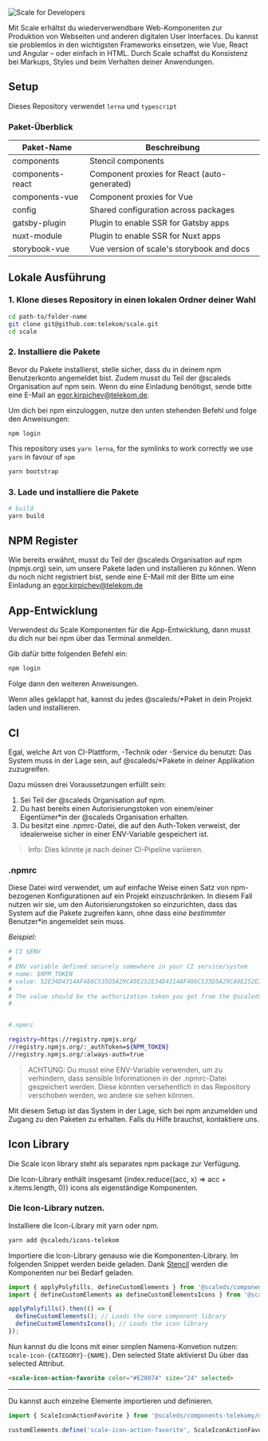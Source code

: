 ![Scale for Developers](assets/1_setup/3_scale-for-developers/Scale-for-developers-DE.png)

Mit Scale erhältst du wiederverwendbare Web-Komponenten zur Produktion von Webseiten und anderen digitalen User Interfaces. Du kannst sie problemlos in den wichtigsten Frameworks einsetzen, wie Vue, React und Angular – oder einfach in HTML. Durch Scale schaffst du Konsistenz bei Markups, Styles und beim Verhalten deiner Anwendungen.  

## Setup

Dieses Repository verwendet `lerna` und `typescript`

### Paket-Überblick

| Paket-Name       | Beschreibung                                 |
| ---------------- | -------------------------------------------- |
| components       | Stencil components                           |
| components-react | Component proxies for React (auto-generated) |
| components-vue   | Component proxies for Vue                    |
| config           | Shared configuration across packages         |
| gatsby-plugin    | Plugin to enable SSR for Gatsby apps         |
| nuxt-module      | Plugin to enable SSR for Nuxt apps           |
| storybook-vue    | Vue version of scale's storybook and docs    |

## Lokale Ausführung

### 1. Klone dieses Repository in einen lokalen Ordner deiner Wahl

```bash
cd path-to/folder-name
git clone git@github.com:telekom/scale.git
cd scale
```

### 2. Installiere die Pakete

Bevor du Pakete installierst, stelle sicher, dass du in deinem npm Benutzerkonto angemeldet bist. Zudem musst du Teil der @scaleds Organisation auf npm sein. Wenn du eine Einladung benötigst, sende bitte eine E-Mail an egor.kirpichev@telekom.de.

Um dich bei npm einzuloggen, nutze den unten stehenden Befehl und folge den Anweisungen: 

```
npm login
```

This repository uses `yarn lerna`, for the symlinks to work correctly we use `yarn` in favour of `npm`

```bash
yarn bootstrap
```

### 3. Lade und installiere die Pakete

```bash
# build
yarn build
```

## NPM Register

Wie bereits erwähnt, musst du Teil der @scaleds Organisation auf npm (npmjs.org) sein, um unsere Pakete laden und installieren zu können.
Wenn du noch nicht registriert bist, sende eine E-Mail mit der Bitte um eine Einladung an egor.kirpichev@telekom.de

## App-Entwicklung

Verwendest du Scale Komponenten für die App-Entwicklung, dann musst du dich nur bei npm über das Terminal anmelden.

Gib dafür bitte folgenden Befehl ein:

```bash
npm login
```

Folge dann den weiteren Anweisungen. 

Wenn alles geklappt hat, kannst du jedes @scaleds/*Paket in dein Projekt laden und installieren.

## CI

Egal, welche Art von CI-Plattform, -Technik oder -Service du benutzt: Das System muss in der Lage sein, auf @scaleds/*Pakete in deiner Applikation zuzugreifen.

Dazu müssen drei Voraussetzungen erfüllt sein:

1.	Sei Teil der @scaleds Organisation auf npm.
2.	Du hast bereits einen Autorisierungstoken von einem/einer Eigentümer*in der @scaleds Organisation erhalten.
3.	Du besitzt eine .npmrc-Datei, die auf den Auth-Token verweist, der idealerweise sicher in einer ENV-Variable gespeichert ist.


> Info: Dies könnte je nach deiner CI-Pipeline variieren.

### .npmrc

Diese Datei wird verwendet, um auf einfache Weise einen Satz von npm-bezogenen Konfigurationen auf ein Projekt einzuschränken. In diesem Fall nutzen wir sie, um den Autorisierungstoken so einzurichten, dass das System auf die Pakete zugreifen kann, ohne dass ein*e bestimmte*r Benutzer*in angemeldet sein muss.

_Beispiel:_

```bash
# CI $ENV
#
# ENV variable defined securely somewhere in your CI service/system
# name: $NPM_TOKEN
# value: 52E34D4314AF486C535D5A29CA9E252E34D4314AF486C535D5A29CA9E252E34D4314AF486C535D5A29CA9E2
#
# The value should be the authorization token you got from the @scaleds organisation owner!!!
#


#.npmrc

registry=https://registry.npmjs.org/
//registry.npmjs.org/:_authToken=${NPM_TOKEN}
//registry.npmjs.org/:always-auth=true

```

> ACHTUNG: Du musst eine ENV-Variable verwenden, um zu verhindern, dass sensible Informationen in der .npmrc-Datei gespeichert werden. Diese könnten versehentlich in das Repository verschoben werden, wo andere sie sehen können.

Mit diesem Setup ist das System in der Lage, sich bei npm anzumelden und Zugang zu den Paketen zu erhalten. Falls du Hilfe brauchst, kontaktiere uns.

## Icon Library

Die Scale icon library steht als separates npm package zur Verfügung.

<p>Die Icon-Library enthält insgesamt {index.reduce((acc, x) => acc + x.items.length, 0)} icons als eigenständige Komponenten.</p>

### Die Icon-Library nutzen.

Installiere die Icon-Library mit yarn oder npm.

```bash
yarn add @scaleds/icons-telekom
```

Importiere die Icon-Library genauso wie die Komponenten-Library. Im folgenden Snippet werden beide geladen. Dank [Stencil](https://stenciljs.com/) werden die Komponenten nur bei Bedarf geladen.

```js
import { applyPolyfills, defineCustomElements } from '@scaleds/components-telekom/loader';
import { defineCustomElements as defineCustomElementsIcons } from '@scaleds/icons-telekom/loader';

applyPolyfills().then(() => {
  defineCustomElements(); // Loads the core component library
  defineCustomElementsIcons(); // Loads the icon library
});
```

Nun kannst du die Icons mit einer simplen Namens-Konvetion nutzen: `scale-icon-{CATEGORY}-{NAME}`. Den selected State aktivierst Du über das selected Attribut.

```html
<scale-icon-action-favorite color="#E20074" size="24" selected>
```

---

Du kannst auch einzelne Elemente importieren und definieren.

```js
import { ScaleIconActionFavorite } from '@scaleds/components-telekomy/dist/custom-elements';

customElements.define('scale-icon-action-favorite', ScaleIconActionFavorite);
```
